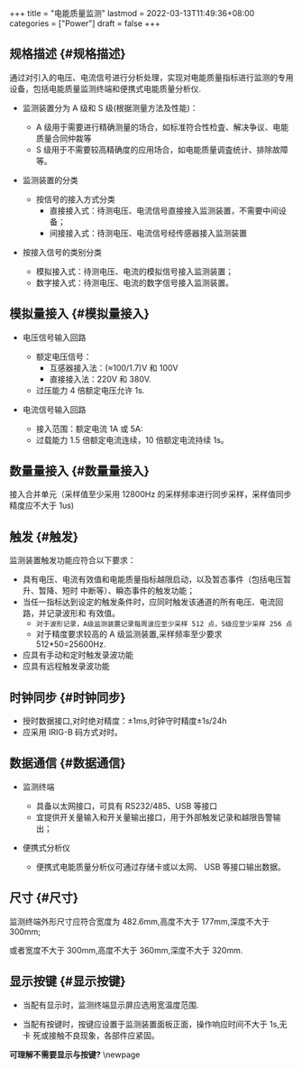 +++
title = "电能质量监测"
lastmod = 2022-03-13T11:49:36+08:00
categories = ["Power"]
draft = false
+++

## 规格描述 {#规格描述}

通过对引入的电压、电流信号进行分析处理，实现对电能质量指标进行监测的专用设备，包括电能质量监测终端和便携式电能质量分析仪.

-   监测装置分为 A 级和 S 级(根据测量方法及性能)：
    -   A 级用于需要进行精确测量的场合，如标准符合性检査、解决争议、电能质量合同仲裁等
    -   S 级用于不需要较高精确度的应用场合，如电能质量调査统计、排除故障等。

-   监测装置的分类
    -   按信号的接入方式分类
        -   直接接入式：待测电压、电流信号直接接入监测装置，不需要中间设备；
        -   间接接入式：待测电压、电流信号经传感器接入监测装置
-   按接入信号的类别分类
    -   模拟接入式：待测电压、电流的模拟信号接入监测装置；
    -   数字接入式：待测电压、电流的数字信号接入监测装置。


## 模拟量接入 {#模拟量接入}

-   电压信号输入回路
    -   额定电压信号：
        -   互感器接入法：(≈100/1.7)V 和 100V
        -   直接接入法：220V 和 380V.
    -   过压能力
        4 倍额定电压允许 1s.

-   电流信号输入回路
    -   接入范围：额定电流 1A 或 5A:
    -   过载能力
        1.5 倍额定电流连续，10 倍额定电流持续 1s。


## 数量量接入 {#数量量接入}

接入合并单元（采样值至少采用 12800Hz 的采样频率进行同步采样，采样值同步精度应不大于 1us)


## 触发 {#触发}

监测装置触发功能应符合以下要求：

-   具有电压、电流有效值和电能质量指标越限启动，以及暂态事件（包括电压暂升、暂降、短时 中断等）、瞬态事件的触发功能；
-   当任一指标达到设定的触发条件时，应同时触发该通道的所有电压、电流回路，并记录波形和 有效值。
    -   `对于波形记录，A级监测装置记录每周波应至少采样 512 点，S级应至少采样 256 点`
    -   对于精度要求较高的 A 级监测装置,采样频率至少要求 512\*50=25600Hz.
-   应具有手动和定时触发录波功能
-   应具有远程触发录波功能


## 时钟同步 {#时钟同步}

-   授时数据接口,对时绝对精度：±1ms,时钟守时精度±1s/24h
-   应采用 IRIG-B 码方式对时。


## 数据通信 {#数据通信}

-   监测终端
    -   具备以太网接口，可具有 RS232/485、USB 等接口
    -   宜提供开关量输入和开关量输出接口，用于外部触发记录和越限告警输出；

-   便携式分析仪
    -   便携式电能质量分析仪可通过存储卡或以太网、 USB 等接口输出数据。


## 尺寸 {#尺寸}

监测终端外形尺寸应符合宽度为 482.6mm,高度不大于 177mm,深度不大于 300mm;

或者宽度不大于 300mm,高度不大于 360mm,深度不大于 320mm.


## 显示按键 {#显示按键}

-   当配有显示时，监测终端显示屏应选用宽温度范围.

-   当配有按键时，按键应设置于监测装置面板正面，操作响应时间不大于 1s,无卡 死或接触不良现象，各部件应紧固。

**可理解不需要显示与按键?**
\newpage